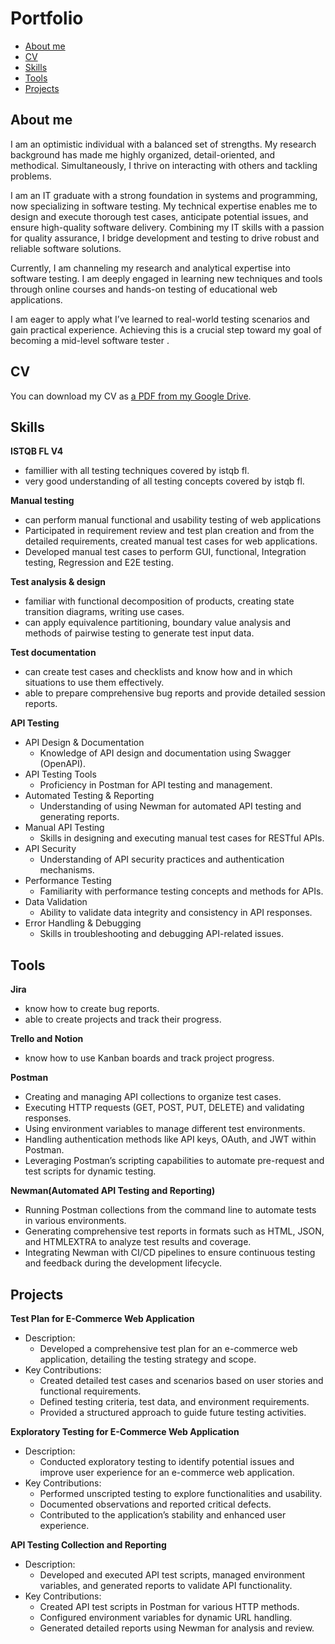 # Portfolio
- [About me](#about-me)
- [CV](#cv)
- [Skills](#skills)
- [Tools](#tools)
- [Projects](#projects)

  
## About me
I am an optimistic individual with a balanced set of strengths. My research background has made me highly organized, detail-oriented, and methodical. Simultaneously, I thrive on interacting with others and tackling problems.

I am an IT graduate with a strong foundation in systems and programming, now specializing in software testing. My technical expertise enables me to design and execute thorough test cases, anticipate potential issues, and ensure high-quality software delivery. Combining my IT skills with a passion for quality assurance, I bridge development and testing to drive robust and reliable software solutions.

Currently, I am channeling my research and analytical expertise into software testing. I am deeply engaged in learning new techniques and tools through online courses and hands-on testing of educational web applications.

I am eager to apply what I’ve learned to real-world testing scenarios and gain practical experience. Achieving this is a crucial step toward my goal of becoming a mid-level software tester .
## CV
You can download my CV as [a PDF from my Google Drive](https://drive.google.com/file/d/1OHlyo91goKCFmN_GbIJiYBJun3F3KzUc/view?usp=drivesdk).
## Skills
__ISTQB FL V4__
 * famillier with all testing techniques covered by istqb fl.
 * very good understanding of all testing concepts covered by istqb fl.
   
__Manual testing__
  * can perform manual functional and usability testing of web applications
  * Participated in requirement review and test plan creation and from the detailed requirements, created manual test cases for web applications.
  * Developed manual test cases to perform GUI, functional, Integration testing, Regression and E2E testing.
    
__Test analysis & design__
  * familiar with functional decomposition of products, creating state transition diagrams, writing use cases.
  * can apply equivalence partitioning, boundary value analysis and methods of pairwise testing to generate test input data.
    
__Test documentation__
  * can create test cases and checklists and know how and in which situations to use them effectively.
  * able to prepare comprehensive bug reports and provide detailed session reports.
    
__API Testing__
  * API Design & Documentation
     - Knowledge of API design and documentation using Swagger (OpenAPI).
  * API Testing Tools
     - Proficiency in Postman for API testing and management.
  * Automated Testing & Reporting
     - Understanding of using Newman for automated API testing and generating reports.
  * Manual API Testing
     - Skills in designing and executing manual test cases for RESTful APIs.
  * API Security
     - Understanding of API security practices and authentication mechanisms.
  * Performance Testing
     - Familiarity with performance testing concepts and methods for APIs.
  * Data Validation
     - Ability to validate data integrity and consistency in API responses.
  * Error Handling & Debugging
     - Skills in troubleshooting and debugging API-related issues.
       
## Tools
__Jira__
  * know how to create bug reports.
  * able to create projects and track their progress.

__Trello and Notion__
  * know how to use Kanban boards and track project progress.
    
__Postman__
  * Creating and managing API collections to organize test cases.
  * Executing HTTP requests (GET, POST, PUT, DELETE) and validating responses.
  * Using environment variables to manage different test environments.
  * Handling authentication methods like API keys, OAuth, and JWT within Postman.
  * Leveraging Postman’s scripting capabilities to automate pre-request and test scripts for dynamic testing.
    
__Newman(Automated API Testing and Reporting)__
  * Running Postman collections from the command line to automate tests in various environments.
  * Generating comprehensive test reports in formats such as HTML, JSON, and HTMLEXTRA to analyze test results and coverage.
  * Integrating Newman with CI/CD pipelines to ensure continuous testing and feedback during the development lifecycle.
    
## Projects
__Test Plan for E-Commerce Web Application__

* Description: 
  - Developed a comprehensive test plan for an e-commerce web application, detailing the testing strategy and scope.
* Key Contributions:
  - Created detailed test cases and scenarios based on user stories and functional requirements.
  - Defined testing criteria, test data, and environment requirements.
  - Provided a structured approach to guide future testing activities.
    
__Exploratory Testing for E-Commerce Web Application__
* Description:
  - Conducted exploratory testing to identify potential issues and improve user experience for an e-commerce web application.
* Key Contributions:
  - Performed unscripted testing to explore functionalities and usability.
  - Documented observations and reported critical defects.
  - Contributed to the application’s stability and enhanced user experience.
    
__API Testing Collection and Reporting__
* Description:
  - Developed and executed API test scripts, managed environment variables, and generated reports to validate API functionality.
* Key Contributions:
  - Created API test scripts in Postman for various HTTP methods.
  - Configured environment variables for dynamic URL handling.
  - Generated detailed reports using Newman for analysis and review.



 



